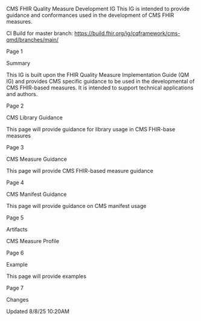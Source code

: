 CMS FHIR Quality Measure Development IG This IG is intended to provide guidance and conformances used in the development of CMS FHIR measures.
 
CI Build for master branch: https://build.fhir.org/ig/cqframework/cms-qmd/branches/main/

Page 1

Summary

This IG is built upon the FHIR Quality Measure Implementation Guide (QM IG) and provides CMS specific guidance to be used in the developmental of CMS FHIR-based measures. It is intended to support technical applications and authors.


Page 2

CMS Library Guidance

This page will provide guidance for library usage in CMS FHIR-base measures 


Page 3

CMS Measure Guidance

This page will provide CMS FHIR-based measure guidance


Page 4

CMS Manifest Guidance

This page will provide guidance on CMS manifest usage


Page 5

Artifacts

CMS Measure Profile


Page 6

Example

This page will provide examples


Page 7

Changes

Updated 8/8/25 10:20AM
